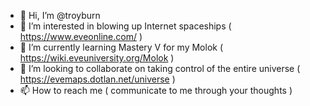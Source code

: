 - 👋 Hi, I’m @troyburn
- 👀 I’m interested in blowing up Internet spaceships ( https://www.eveonline.com/ )
- 🌱 I’m currently learning Mastery V for my Molok ( https://wiki.eveuniversity.org/Molok )
- 💞️ I’m looking to collaborate on taking control of the entire universe ( https://evemaps.dotlan.net/universe )
- 📫 How to reach me ( communicate to me through your thoughts )

<!---
troyburn/troyburn is a ✨ special ✨ repository because its `README.md` (this file) appears on your GitHub profile.
You can click the Preview link to take a look at your changes.
--->
